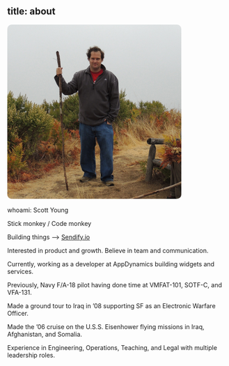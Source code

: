 title: about
---

<img src="StickOriginal800x800.jpg" style="width: 400px; border-radius: 10px;" />

whoami: Scott Young

Stick monkey / Code monkey

Building things —> <a href="http://sendify.io/">Sendify.io</a>

Interested in product and growth.  Believe in team and communication.

Currently, working as a developer at AppDynamics building widgets and services.

Previously, Navy F/A-18 pilot having done time at VMFAT-101, SOTF-C, and VFA-131.

Made a ground tour to Iraq in ’08 supporting SF as an Electronic Warfare Officer.

Made the ’06 cruise on the U.S.S. Eisenhower flying missions in Iraq, Afghanistan, and Somalia.

Experience in Engineering, Operations, Teaching, and Legal with multiple leadership roles.
